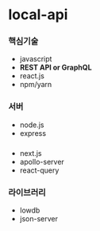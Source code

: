 # local-api

### 핵심기술
- javascript
- **REST API or GraphQL**
- react.js
- npm/yarn

### 서버
- node.js
- express

###
- next.js
- apollo-server
- react-query

### 라이브러리
- lowdb
- json-server